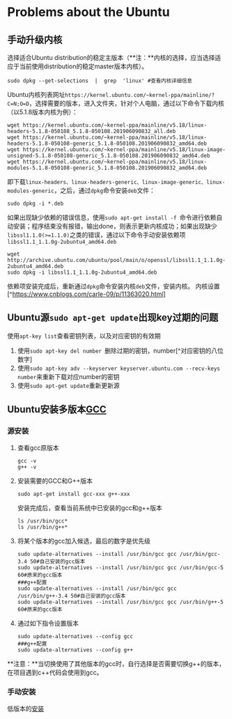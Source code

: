 # Problems about the Ubuntu

## 手动升级内核

选择适合Ubuntu distribution的稳定主版本（**注：**内核的选择，应当选择适应于当前使用distribution的稳定master版本内核）。

```shell
sudo dpkg --get-selections  |  grep  'linux' #查看内核详细信息
```

Ubuntu内核列表网址`https://kernel.ubuntu.com/~kernel-ppa/mainline/?C=N;O=D`，选择需要的版本，进入文件夹，针对个人电脑，通过以下命令下载内核（以5.1.8版本内核为例）：

```shell
wget https://kernel.ubuntu.com/~kernel-ppa/mainline/v5.18/linux-headers-5.1.8-050108_5.1.8-050108.201906090832_all.deb
wget https://kernel.ubuntu.com/~kernel-ppa/mainline/v5.18/linux-headers-5.1.8-050108-generic_5.1.8-050108.201906090832_amd64.deb
wget https://kernel.ubuntu.com/~kernel-ppa/mainline/v5.18/linux-image-unsigned-5.1.8-050108-generic_5.1.8-050108.201906090832_amd64.deb
wget https://kernel.ubuntu.com/~kernel-ppa/mainline/v5.18/linux-modules-5.1.8-050108-generic_5.1.8-050108.201906090832_amd64.deb
```

即下载`linux-headers、linux-headers-generic、linux-image-generic、linux-modules-generic`，之后，通过`dpkg`命令安装`deb`文件：

```shell
sudo dpkg -i *.deb
```
如果出现缺少依赖的错误信息，使用`sudo apt-get install -f `命令进行依赖自动安装；程序结束没有报错，输出done，则表示更新内核成功；如果出现缺少`libssl1.1.0(>=1.1.0)`之类的错误，通过以下命令手动安装依赖项`libssl1.1_1.1.0g-2ubuntu4_amd64.deb`

```shell
wget http://archive.ubuntu.com/ubuntu/pool/main/o/openssl/libssl1.1_1.1.0g-2ubuntu4_amd64.deb
sudo dpkg -i libssl1.1_1.1.0g-2ubuntu4_amd64.deb
```
依赖项安装完成后，重新通过`dpkg`命令安装内核`deb`文件，安装内核。
内核设置[^https://www.cnblogs.com/carle-09/p/11363020.html]

## Ubuntu源`sudo apt-get update`出现key过期的问题
使用`apt-key list`查看密钥列表，以及对应密钥的有效期
1. 使用`sudo apt-key del number `删除过期的密钥，number[^对应密钥的八位数字]
2. 使用`sudo apt-key adv --keyserver keyserver.ubuntu.com --recv-keys number`来重新下载对应number的密钥
3. 使用`sudo apt-get update`重新更新源

## Ubuntu安装多版本[GCC](https://www.cnblogs.com/zzb-Dream-90Time/p/9656545.html)

### 源安装

1. 查看gcc原版本

   ```shell
   gcc -v
   g++ -v
   ```

2. 安装需要的GCC和G++版本

   ```shell
   sudo apt-get install gcc-xxx g++-xxx
   ```

   安装完成后，查看当前系统中已安装的gcc和g++版本

   ```shell
   ls /usr/bin/gcc*
   ls /usr/bin/g++*
   ```

3. 将某个版本的gcc加入候选，最后的数字是优先级

   ```shell
   sudo update-alternatives --install /usr/bin/gcc gcc /usr/bin/gcc-3.4 50#自己安装的gcc版本
   sudo update-alternatives --install /usr/bin/gcc gcc /usr/bin/gcc-5 60#原来的gcc版本
   ###g++配置
   sudo update-alternatives --install /usr/bin/gcc gcc /usr/bin/g++-3.4 50#自己安装的gcc版本
   sudo update-alternatives --install /usr/bin/gcc gcc /usr/bin/g++-5 60#原来的gcc版本
   ```

4. 通过如下指令设置版本

   ```shell
   sudo update-alternatives --config gcc
   ###g++配置
   sudo update-alternatives --config g++
   ```

**注意：**当切换使用了其他版本的gcc时，自行选择是否需要切换g++的版本，在项目遇到c++代码会使用到gcc。

### 手动安装

低版本的[安装](https://blog.csdn.net/u013547134/article/details/83586124)